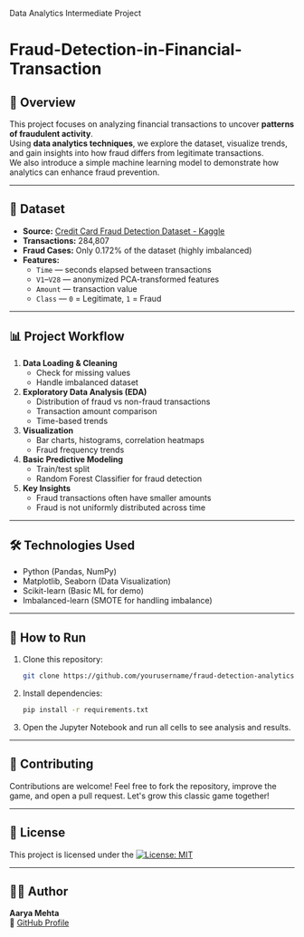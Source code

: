 Data Analytics Intermediate Project
# Fraud-Detection-in-Financial-Transaction

## 📌 Overview
This project focuses on analyzing financial transactions to uncover **patterns of fraudulent activity**.  
Using **data analytics techniques**, we explore the dataset, visualize trends, and gain insights into how fraud differs from legitimate transactions.  
We also introduce a simple machine learning model to demonstrate how analytics can enhance fraud prevention.

---

## 📂 Dataset
- **Source:** [Credit Card Fraud Detection Dataset - Kaggle](https://www.kaggle.com/datasets/mlg-ulb/creditcardfraud)
- **Transactions:** 284,807  
- **Fraud Cases:** Only 0.172% of the dataset (highly imbalanced)  
- **Features:**
  - `Time` — seconds elapsed between transactions
  - `V1`–`V28` — anonymized PCA-transformed features
  - `Amount` — transaction value
  - `Class` — `0` = Legitimate, `1` = Fraud

---

## 📊 Project Workflow
1. **Data Loading & Cleaning**
   - Check for missing values
   - Handle imbalanced dataset
2. **Exploratory Data Analysis (EDA)**
   - Distribution of fraud vs non-fraud transactions
   - Transaction amount comparison
   - Time-based trends
3. **Visualization**
   - Bar charts, histograms, correlation heatmaps
   - Fraud frequency trends
4. **Basic Predictive Modeling**
   - Train/test split
   - Random Forest Classifier for fraud detection
5. **Key Insights**
   - Fraud transactions often have smaller amounts
   - Fraud is not uniformly distributed across time

---

## 🛠 Technologies Used
- Python (Pandas, NumPy)
- Matplotlib, Seaborn (Data Visualization)
- Scikit-learn (Basic ML for demo)
- Imbalanced-learn (SMOTE for handling imbalance)

---

## 🚀 How to Run
1. Clone this repository:
   ```bash
   git clone https://github.com/yourusername/fraud-detection-analytics.git
   ```
2. Install dependencies:
   ```bash
   pip install -r requirements.txt
   ```
3. Open the Jupyter Notebook and run all cells to see analysis and results.

---

## 🤝 Contributing
Contributions are welcome!
Feel free to fork the repository, improve the game, and open a pull request. Let's grow this classic game together!

---

## 📄 License
This project is licensed under the [![License: MIT](https://img.shields.io/badge/License-MIT-blue.svg)](./LICENSE)

---

## 👩‍💻 Author
**Aarya Mehta**  
🔗 [GitHub Profile](https://github.com/AaryaMehta2506)
